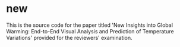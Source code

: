 # new
This is the source code for the paper titled 'New Insights into Global Warming: End-to-End Visual Analysis and Prediction of Temperature Variations' provided for the reviewers' examination.
